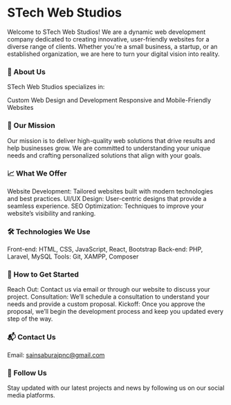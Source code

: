 # STech Web Studios
Welcome to STech Web Studios! We are a dynamic web development company dedicated to creating innovative, user-friendly websites for a diverse range of clients. Whether you're a small business, a startup, or an established organization, we are here to turn your digital vision into reality.

### 🚀 About Us
STech Web Studios specializes in:

Custom Web Design and Development
Responsive and Mobile-Friendly Websites

### 🌟 Our Mission
Our mission is to deliver high-quality web solutions that drive results and help businesses grow. We are committed to understanding your unique needs and crafting personalized solutions that align with your goals.

### 📈 What We Offer
Website Development: Tailored websites built with modern technologies and best practices.
UI/UX Design: User-centric designs that provide a seamless experience.
SEO Optimization: Techniques to improve your website’s visibility and ranking.

### 🛠️ Technologies We Use
Front-end: HTML, CSS, JavaScript, React, Bootstrap
Back-end: PHP, Laravel, MySQL
Tools: Git, XAMPP, Composer

### 📅 How to Get Started
Reach Out: Contact us via email or through our website to discuss your project.
Consultation: We’ll schedule a consultation to understand your needs and provide a custom proposal.
Kickoff: Once you approve the proposal, we’ll begin the development process and keep you updated every step of the way.

### 📬 Contact Us
Email: sainsaburajpnc@gmail.com

### 📢 Follow Us
Stay updated with our latest projects and news by following us on our social media platforms.
